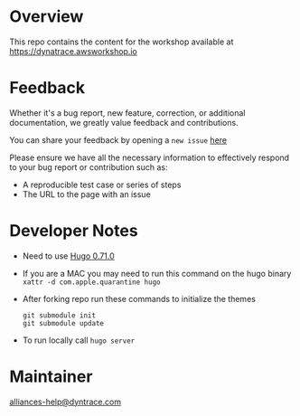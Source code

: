 # Overview

This repo contains the content for the workshop available at https://dynatrace.awsworkshop.io

# Feedback

Whether it's a bug report, new feature, correction, or additional documentation, we greatly value feedback and contributions.

You can share your feedback by opening a `new issue` [here](https://github.com/dt-alliances-workshops/aws-modernization-with-dynatrace/issues)

Please ensure we have all the necessary information to effectively respond to your bug report or contribution such as:
* A reproducible test case or series of steps
* The URL to the page with an issue

# Developer Notes

* Need to use [Hugo 0.71.0](https://github.com/gohugoio/hugo/releases/tag/v0.71.0)
* If you are a MAC you may need to run this command on the hugo binary `xattr -d com.apple.quarantine hugo`
* After forking repo run these commands to initialize the themes

    ```
    git submodule init
    git submodule update
    ```

* To run locally call `hugo server`

# Maintainer

alliances-help@dyntrace.com